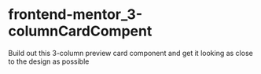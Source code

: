 # frontend-mentor_3-columnCardCompent
 Build out this 3-column preview card component and get it looking as close to the design as possible

